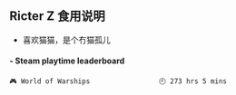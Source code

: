 ## Ricter Z 食用说明
- 喜欢猫猫，是个冇猫孤儿

<!-- steam-box start -->
#### - Steam playtime leaderboard
```text
🎮 World of Warships                 🕘 273 hrs 5 mins
```
<!-- Powered by https://github.com/YouEclipse/steam-box . -->
<!-- steam-box end -->
